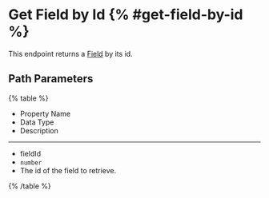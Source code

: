 # Get Field by Id {% #get-field-by-id %}

This endpoint returns a [Field](#fields) by its id.

## Path Parameters

{% table %}

- Property Name
- Data Type
- Description

---

- fieldId
- `number`
- The id of the field to retrieve.

{% /table %}
